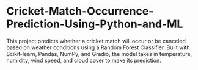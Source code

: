 # Cricket-Match-Occurrence-Prediction-Using-Python-and-ML
This project predicts whether a cricket match will occur or be canceled based on weather conditions using a Random Forest Classifier. Built with Scikit-learn, Pandas, NumPy, and Gradio, the model takes in temperature, humidity, wind speed, and cloud cover to make its prediction.
